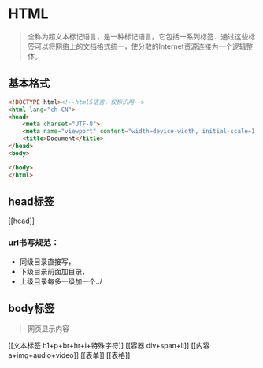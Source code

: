# HTML
> 全称为超文本标记语言，是一种标记语言。它包括一系列标签．通过这些标签可以将网络上的文档格式统一，使分散的Internet资源连接为一个逻辑整体。
## 基本格式
```html
<!DOCTYPE html><!--html5语言，仅标识用-->
<html lang="ch-CN">
<head>
	<meta charset="UTF-8">
	<meta name="viewport" content="width=device-width, initial-scale=1.0">
	<title>Document</title>
</head>
<body>

</body>
</html>
```
## head标签
[[head]]
### url书写规范：
  - 同级目录直接写，
  - 下级目录前面加目录，
  - 上级目录每多一级加一个../
## body标签
> 网页显示内容

[[文本标签 h1+p+br+hr+i+特殊字符]]
[[容器 div+span+li]]
[[内容 a+img+audio+video]]
[[表单]]
[[表格]]




